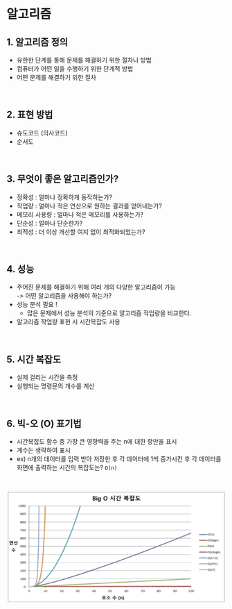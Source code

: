 # 알고리즘

## 1. 알고리즘 정의
- 유한한 단계를 통해 문제를 해결하기 위한 절차나 방법
- 컴퓨터가 어떤 일을 수행하기 위한 단계적 방법
- 어떤 문제를 해결하기 위한 절차

<br>

## 2. 표현 방법
- 슈도코드 (의사코드)
- 순서도

<br>

## 3. 무엇이 좋은 알고리즘인가?
- 정확성 : 얼마나 정확하게 동작하는가?
- 작업량 : 얼마나 적은 연산으로 원하는 결과를 얻어내는가?
- 메모리 사용량 : 얼마나 적은 메모리를 사용하는가?
- 단순성 : 얼마나 단순한가?
- 최적성 : 더 이상 개선할 여지 없이 최적화되었는가?

<br>

## 4. 성능
- 주어진 문제를 해결하기 위해 여러 개의 다양한 알고리즘이 가능 <br> -> 어떤 알고리즘을 사용해야 하는가?
- 성능 분석 필요 !
    - 많은 문제에서 성능 분석의 기준으로 알고리즘 작업량을 비교한다.
- 알고리즘 작업량 표현 시 시간복잡도 사용

<br>

## 5. 시간 복잡도
- 실제 걸리는 시간을 측정
- 실행되는 명령문의 개수를 계산

<br>

## 6. 빅-오 (O) 표기법
- 시간복잡도 함수 중 가장 큰 영향력을 주는 n에 대한 항만을 표시
- 계수는 생략하여 표시
- ex) n개의 데이터를 입력 받아 저장한 후 각 데이터에 1씩 증가시킨 후 각 데이터를화면에 출력하는 시간의 복잡도는?
    `O(n)`

<br>

![alt text](image.png)
